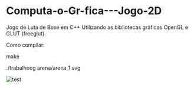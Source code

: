 # Computa-o-Gr-fica---Jogo-2D
Jogo de Luta de Boxe em C++ Utilizando as bibliotecas gráficas OpenGL e GLUT (freeglut).


Como compilar:
  
  make
  
  ./trabalhocg arena/arena_1.svg

![test](https://user-images.githubusercontent.com/80075307/204568512-21f2580a-ec44-43bf-9286-4cdb1672bde4.png)
